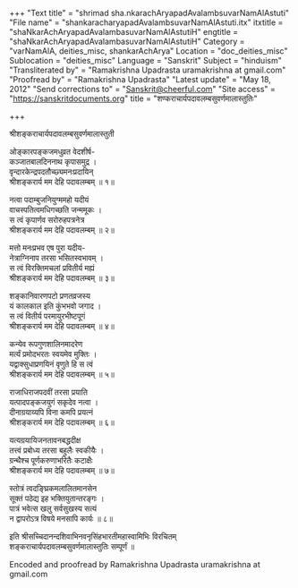 +++
"Text title" = "shrimad sha.nkarachAryapadAvalambsuvarNamAlAstuti"
"File name" = "shankaracharyapadAvalambsuvarNamAlAstuti.itx"
itxtitle = "shaNkarAchAryapadAvalambasuvarNamAlAstutiH"
engtitle = "shaNkarAchAryapadAvalambasuvarNamAlAstutiH"
Category = "varNamAlA, deities_misc, shankarAchArya"
Location = "doc_deities_misc"
Sublocation = "deities_misc"
Language = "Sanskrit"
Subject = "hinduism"
"Transliterated by" = "Ramakrishna Upadrasta uramakrishna at gmail.com"
"Proofread by" = "Ramakrishna Upadrasta"
"Latest update" = "May 18, 2012"
"Send corrections to" = "Sanskrit@cheerful.com"
"Site access" = "https://sanskritdocuments.org"
title = "शण्कराचार्यपदावलम्बसुवर्णमालास्तुतिः"

+++
  
 श्रीशङ्कराचार्यपदावलम्बसुवर्णमालास्तुती   
  
ओङ्कारपङ्कजमधुव्रत वेदशीर्ष-  
कञ्जातबालदिननाथ कृपासमुद्र ।  
वृन्दारकेन्द्रपदतौच्छ्यमनःप्रदायिन्  
श्रीशङ्करार्य मम देहि पदावलम्बम् ॥ १॥  
  
नत्वा पदाम्बुजनियुग्ममहो यदीयं  
वाचस्पतित्वमधिगच्छति जन्ममूकः ।  
स त्वं कृपार्णव सरोरुहपत्रनेत्र  
श्रीशङ्करार्य मम देहि पदावलम्बम् ॥ २॥  
  
मत्तो मनःप्रभव एष पुरा यदीय-  
नेत्राग्निनाप तरसा भसितस्वभावम् ।  
स त्वं विरक्तिमचलां प्रवितीर्य मह्यं  
श्रीशङ्करार्य मम देहि पदावलम्बम् ॥ ३॥  
  
शङ्कानिवारणपटो प्रणतव्रजस्य  
यं कालकाल इति कुंभभवो जगाद ।  
स त्वं वितीर्य परमायुरभीष्टपूगं  
श्रीशङ्करार्य मम देहि पदावलम्बम् ॥ ४॥  
  
कन्येव रूपगुणशालिनमादरेण  
मर्त्यं प्रमोदभरतः स्वयमेव मुक्तिः ।  
यद्वाक्सुधाप्रणयिनं वृणुते हि स त्वं  
श्रीशङ्करार्य मम देहि पदावलम्बम् ॥ ५॥  
  
राजाधिराजपदवीं तरसा प्रयाति  
यत्पादपङ्कजयुगं सकृदेव नत्वा ।  
दीनाग्रयाय्यपि विना कमपि प्रयत्नं  
श्रीशङ्करार्य मम देहि पदावलम्बम् ॥ ६॥  
  
यत्यग्रयायिजनतावनबद्धदीक्ष  
तत्त्वं प्रबोध्य तरसा बहुलैः स्वकीयैः ।  
ग्रन्थैश्च पूर्णकरुणाभरितैः कटाक्षैः  
श्रीशङ्करार्य मम देहि पदावलम्बम् ॥ ७॥  
  
स्तोत्रं त्वदङ्घ्रिकमलालितमानसेन  
सूक्तं पठेद्य इह भक्तियुतान्तरङ्गः ।  
पात्रं भवेत्स खलु सर्वसुखस्य सत्यं  
न द्वापरोऽत्र विषये मनसापि कार्यः ॥ ८॥  
  
इति श्रीसच्चिदानन्दशिवाभिनवनृसिंहभारतीमहास्वामिभिः विरचितम्  
शङ्कराचार्यपदावलम्बसुवर्णमालास्तुतिः सम्पूर्णं ॥   
  
  
  
Encoded and proofread by Ramakrishna Upadrasta uramakrishna at gmail.com  
  
